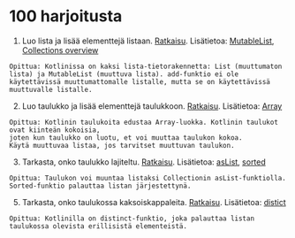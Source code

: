 # 100 harjoitusta

1. Luo lista ja lisää elementtejä listaan. [Ratkaisu](ratkaisut/lista.kt). Lisätietoa: [MutableList](https://kotlinlang.org/api/latest/jvm/stdlib/kotlin.collections/-mutable-list/), [Collections overview](https://kotlinlang.org/docs/collections-overview.html#collection)

```
Opittua: Kotlinissa on kaksi lista-tietorakennetta: List (muuttumaton lista) ja MutableList (muuttuva lista). add-funktio ei ole käytettävissä muuttumattomalle listalle, mutta se on käytettävissä muuttuvalle listalle.
```

2. Luo taulukko ja lisää elementtejä taulukkoon. [Ratkaisu](ratkaisut/taulukko.kt). Lisätietoa: [Array](https://kotlinlang.org/docs/basic-types.html#arrays)

```
Opittua: Kotlinin taulukoita edustaa Array-luokka. Kotlinin taulukot ovat kiinteän kokoisia, 
joten kun taulukko on luotu, et voi muuttaa taulukon kokoa. 
Käytä muuttuvaa listaa, jos tarvitset muuttuvan taulukon.
```

3. Tarkasta, onko taulukko lajiteltu. [Ratkaisu](ratkaisut/taulukko.kt). Lisätietoa: [asList](https://kotlinlang.org/api/latest/jvm/stdlib/kotlin.collections/as-list.html), [sorted](https://kotlinlang.org/api/latest/jvm/stdlib/kotlin.collections/sorted.html)

```
Opittua: Taulukon voi muuntaa listaksi Collectionin asList-funktiolla. Sorted-funktio palauttaa listan järjestettynä.
```

5. Tarkasta, onko taulukossa kaksoiskappaleita. [Ratkaisu](ratkaisut/taulukko.kt). Lisätietoa: [distict](https://kotlinlang.org/api/latest/jvm/stdlib/kotlin.collections/distinct.html)

```
Opittua: Kotlinilla on distinct-funktio, joka palauttaa listan taulukossa olevista erillisistä elementeistä.
```
